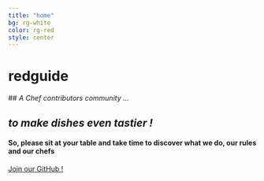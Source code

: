 ```yaml
---
title: "home"
bg: rg-white
color: rg-red
style: center
---
```


# **redguide**

<span class="fa-stack subtlecircle" style="font-size:130px; background:rgb(236,233,233)">
  <i class="fa fa-circle fa-stack-2x text-white"></i>
  <i class="fa fa-book fa-stack-1x text-rg-red"></i>
</span>

## *A Chef contributors community ...*

## *to make dishes even tastier !*

#### So, please sit at your table and take time to discover what we do, our rules and our chefs

<span id="forkongithub">
  <a href="{{ site.source_link }}" class="bg-rg-red">
    Join our GitHub !
  </a>
</span>
